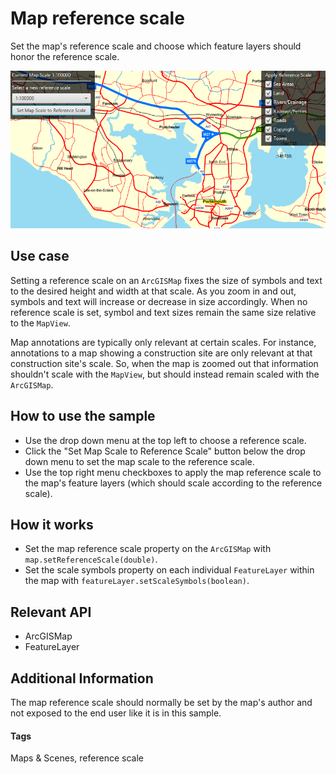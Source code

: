 <h1>Map reference scale</h1>

<p>Set the map's reference scale and choose which feature layers should honor the reference scale.</p>

<p><img src="MapReferenceScale.png"/></p>

<h2>Use case</h2>

<p>Setting a reference scale on an <code>ArcGISMap</code> fixes the size of symbols and text to the desired height and width at that scale. As you zoom in and out, symbols and text will increase or decrease in size accordingly. When no reference scale is set, symbol and text sizes remain the same size relative to the <code>MapView</code>.</p>

<p>Map annotations are typically only relevant at certain scales. For instance, annotations to a map showing a construction site are only relevant at that construction site's scale. So, when the map is zoomed out that information shouldn't scale with the <code>MapView</code>, but should instead remain scaled with the <code>ArcGISMap</code>. </p>

<h2>How to use the sample</h2>

<ul>
<li>Use the drop down menu at the top left to choose a reference scale.</li>

<li>Click the "Set Map Scale to Reference Scale" button below the drop down menu to set the map scale to the reference scale.</li>

<li>Use the top right menu checkboxes to apply the map reference scale to the map's feature layers (which should scale according to the reference scale).</li>
</ul>

<h2>How it works</h2>

<ul>
<li>Set the map reference scale property on the <code>ArcGISMap</code> with <code>map.setReferenceScale(double)</code>.</li>

<li>Set the scale symbols property on each individual <code>FeatureLayer</code> within the map with <code>featureLayer.setScaleSymbols(boolean)</code>.</li>
</ul>

<h2>Relevant API</h2>

<ul>
<li>ArcGISMap</li>

<li>FeatureLayer</li>
</ul>

<h2>Additional Information</h2>

<p>The map reference scale should normally be set by the map's author and not exposed to the end user like it is in this sample. </p>

<h4>Tags</h4>

<p>Maps & Scenes, reference scale</p>